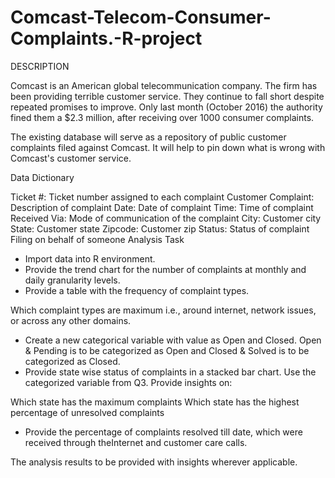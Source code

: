 # Comcast-Telecom-Consumer-Complaints.-R-project




DESCRIPTION

Comcast is an American global telecommunication company. The firm has been providing terrible customer service. They continue to fall short despite repeated promises to improve. Only last month (October 2016) the authority fined them a $2.3 million, after receiving over 1000 consumer complaints.

The existing database will serve as a repository of public customer complaints filed against Comcast.
It will help to pin down what is wrong with Comcast's customer service.

Data Dictionary

Ticket #: Ticket number assigned to each complaint
Customer Complaint: Description of complaint
Date: Date of complaint
Time: Time of complaint
Received Via: Mode of communication of the complaint
City: Customer city
State: Customer state
Zipcode: Customer zip
Status: Status of complaint
Filing on behalf of someone
Analysis Task

- Import data into R environment.
- Provide the trend chart for the number of complaints at monthly and daily granularity levels.
- Provide a table with the frequency of complaint types.

Which complaint types are maximum i.e., around internet, network issues, or across any other domains.
- Create a new categorical variable with value as Open and Closed. Open & Pending is to be categorized as Open and Closed & Solved is to be categorized as Closed.
- Provide state wise status of complaints in a stacked bar chart. Use the categorized variable from Q3. Provide insights on:

Which state has the maximum complaints
Which state has the highest percentage of unresolved complaints
- Provide the percentage of complaints resolved till date, which were received through theInternet and customer care calls.

The analysis results to be provided with insights wherever applicable.




























































